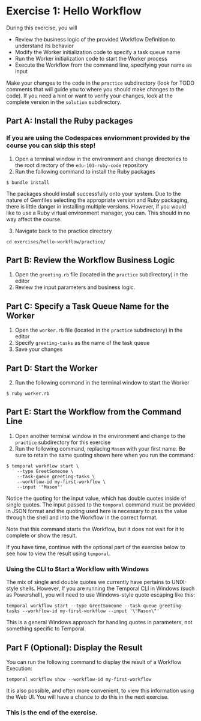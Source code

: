 # Exercise 1: Hello Workflow
During this exercise, you will
* Review the business logic of the provided Workflow Definition to understand its behavior
* Modify the Worker initialization code to specify a task queue name
* Run the Worker initialization code to start the Worker process
* Execute the Workflow from the command line, specifying your name as input

Make your changes to the code in the `practice` subdirectory (look for TODO 
comments that will guide you to where you should make changes to the code). 
If you need a hint or want to verify your changes, look at the complete version 
in the `solution` subdirectory.

## Part A: Install the Ruby packages

### If you are using the Codespaces enviornment provided by the course you can skip this step!

1. Open a terminal window in the environment and change directories to the root directory of the
`edu-101-ruby-code` repository
2. Run the following command to install the Ruby packages

```
$ bundle install
```

The packages should install successfully onto your system.
Due to the nature of Gemfiles selecting the appropriate version and Ruby packaging, there is little danger in installing multiple versions.
However, if you would like to use a Ruby virtual environment manager, you can. 
This should in no way affect the course.

3. Navigate back to the practice directory

```
cd exercises/hello-workflow/practice/
```


## Part B: Review the Workflow Business Logic

1. Open the `greeting.rb` file (located in the `practice` subdirectory) in the editor
2. Review the input parameters and business logic. 

## Part C: Specify a Task Queue Name for the Worker

1. Open the `worker.rb` file (located in the `practice` subdirectory) in the editor
2. Specify `greeting-tasks` as the name of the task queue
3. Save your changes


## Part D: Start the Worker

2. Run the following command in the terminal window to start the Worker

```
$ ruby worker.rb
```

## Part E: Start the Workflow from the Command Line

1. Open another terminal window in the environment and change to the `practice` subdirectory for this exercise
2. Run the following command, replacing `Mason` with your first name. Be sure to retain the same quoting shown here when you run the command:

```
$ temporal workflow start \
    --type GreetSomeone \
    --task-queue greeting-tasks \
    --workflow-id my-first-workflow \
    --input '"Mason"' 
```

Notice the quoting for the input value, which has double quotes inside of single quotes. The input passed to the `temporal` command must be provided in JSON format and the quoting used here is necessary to pass the value through the shell and into the Workflow in the correct format.

Note that this command starts the Workflow, but it does not wait for it to complete or show the result. 

If you have time, continue with the optional part of the exercise below to see how to view the result using `temporal`.

### Using the CLI to Start a Workflow with Windows

The mix of single and double quotes we currently have pertains to UNIX-style shells. However, If you are running the Temporal CLI in Windows (such as Powershell), you will need to use Windows-style quote escaping like this:

```
temporal workflow start --type GreetSomeone --task-queue greeting-tasks --workflow-id my-first-workflow --input '\"Mason\"'
```

This is a general Windows approach for handling quotes in parameters, not something specific to Temporal.

## Part F (Optional): Display the Result
You can run the following command to display the result of a Workflow Execution: 

```
temporal workflow show --workflow-id my-first-workflow
```

It is also possible, and often more convenient, to view this information using the Web UI. You will 
have a chance to do this in the next exercise.


### This is the end of the exercise.




